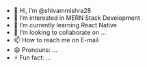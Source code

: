 - 👋 Hi, I’m @shivammishra28
- 👀 I’m interested in MERN Stack Development
- 🌱 I’m currently learning React Native
- 💞️ I’m looking to collaborate on ...
- 📫 How to reach me on E-mail
- 😄 Pronouns: ...
- ⚡ Fun fact: ...

<!---
shivammishra28/shivammishra28 is a ✨ special ✨ repository because its `README.md` (this file) appears on your GitHub profile.
You can click the Preview link to take a look at your changes.
--->
